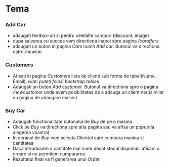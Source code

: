 # Tema

### Add Car
- adaugati textbox-uri si pentru celelalte campuri (discount, image)
- dupa salvarea cu succes vom directiona inapoi spre pagina _/caroffers_
- adaugati un buton in pagina *Cars* numit *Add car*. Butonul va directiona catre _/newcar_

### Customers
- Afisati in pagina *Customers* lista de clienti sub forma de tabel(Nume, Email). _Hint: puteti folosi bootstrap tables_
- Adaugati un buton *Add customer*. Butonul va directiona spre o pagina _/newcustomer_ unde avem posibilitatea de a adauga un client nou(similar cu pagina de adaugare masini)

### Buy Car
- Adaugati functionalitate butonului de *Buy* de pe o masina
- Click pe *Buy* va directiona spre alta pagina sau va afisa un popup(la alegerea voastra)
- In ecranul de *Buy* vom selecta Clientul care cumpara masina si cantitatea
- Daca introducem o cantitate mai mare decat stocul disponibil afisam o eroare si nu permitem cumpararea
- Rezultatul final va fi generarea unui *Order*
